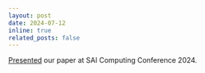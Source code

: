 ```yaml
---
layout: post
date: 2024-07-12
inline: true
related_posts: false
---
```


[Presented](https://docs.google.com/viewer?url=https://raw.githubusercontent.com/Adnan-Sadi/Adnan-Sadi.github.io/91a1e4518050317b64003e35289888256207245f/assets/pdf/SAI2024Certificate.pdf) our paper at SAI Computing Conference 2024.
